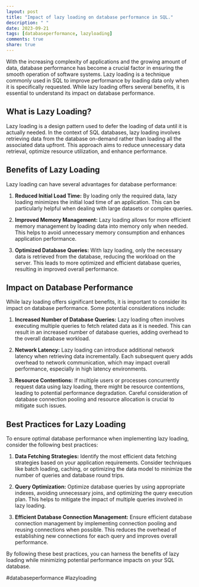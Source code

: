```yaml
---
layout: post
title: "Impact of lazy loading on database performance in SQL."
description: " "
date: 2023-09-21
tags: [databaseperformance, lazyloading]
comments: true
share: true
---
```


With the increasing complexity of applications and the growing amount of data, database performance has become a crucial factor in ensuring the smooth operation of software systems. Lazy loading is a technique commonly used in SQL to improve performance by loading data only when it is specifically requested. While lazy loading offers several benefits, it is essential to understand its impact on database performance.

## What is Lazy Loading?

Lazy loading is a design pattern used to defer the loading of data until it is actually needed. In the context of SQL databases, lazy loading involves retrieving data from the database on-demand rather than loading all the associated data upfront. This approach aims to reduce unnecessary data retrieval, optimize resource utilization, and enhance performance.

## Benefits of Lazy Loading

Lazy loading can have several advantages for database performance:

1. **Reduced Initial Load Time:** By loading only the required data, lazy loading minimizes the initial load time of an application. This can be particularly helpful when dealing with large datasets or complex queries.

2. **Improved Memory Management:** Lazy loading allows for more efficient memory management by loading data into memory only when needed. This helps to avoid unnecessary memory consumption and enhances application performance.

3. **Optimized Database Queries:** With lazy loading, only the necessary data is retrieved from the database, reducing the workload on the server. This leads to more optimized and efficient database queries, resulting in improved overall performance.

## Impact on Database Performance

While lazy loading offers significant benefits, it is important to consider its impact on database performance. Some potential considerations include:

1. **Increased Number of Database Queries:** Lazy loading often involves executing multiple queries to fetch related data as it is needed. This can result in an increased number of database queries, adding overhead to the overall database workload.

2. **Network Latency:** Lazy loading can introduce additional network latency when retrieving data incrementally. Each subsequent query adds overhead to network communication, which may impact overall performance, especially in high latency environments.

3. **Resource Contentions:** If multiple users or processes concurrently request data using lazy loading, there might be resource contentions, leading to potential performance degradation. Careful consideration of database connection pooling and resource allocation is crucial to mitigate such issues.

## Best Practices for Lazy Loading

To ensure optimal database performance when implementing lazy loading, consider the following best practices:

1. **Data Fetching Strategies:** Identify the most efficient data fetching strategies based on your application requirements. Consider techniques like batch loading, caching, or optimizing the data model to minimize the number of queries and database round trips.

2. **Query Optimization:** Optimize database queries by using appropriate indexes, avoiding unnecessary joins, and optimizing the query execution plan. This helps to mitigate the impact of multiple queries involved in lazy loading.

3. **Efficient Database Connection Management:** Ensure efficient database connection management by implementing connection pooling and reusing connections when possible. This reduces the overhead of establishing new connections for each query and improves overall performance.

By following these best practices, you can harness the benefits of lazy loading while minimizing potential performance impacts on your SQL database.

#databaseperformance #lazyloading